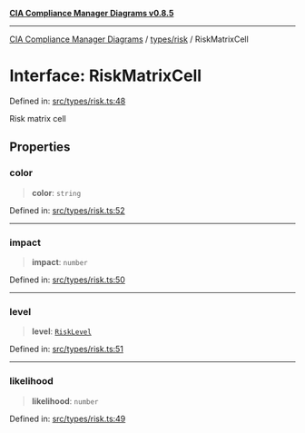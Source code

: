 [**CIA Compliance Manager Diagrams v0.8.5**](../../../README.md)

***

[CIA Compliance Manager Diagrams](../../../modules.md) / [types/risk](../README.md) / RiskMatrixCell

# Interface: RiskMatrixCell

Defined in: [src/types/risk.ts:48](https://github.com/Hack23/cia-compliance-manager/blob/3ae0301247f765ba03c8c0fe645db4718bb8af76/src/types/risk.ts#L48)

Risk matrix cell

## Properties

### color

> **color**: `string`

Defined in: [src/types/risk.ts:52](https://github.com/Hack23/cia-compliance-manager/blob/3ae0301247f765ba03c8c0fe645db4718bb8af76/src/types/risk.ts#L52)

***

### impact

> **impact**: `number`

Defined in: [src/types/risk.ts:50](https://github.com/Hack23/cia-compliance-manager/blob/3ae0301247f765ba03c8c0fe645db4718bb8af76/src/types/risk.ts#L50)

***

### level

> **level**: [`RiskLevel`](../type-aliases/RiskLevel.md)

Defined in: [src/types/risk.ts:51](https://github.com/Hack23/cia-compliance-manager/blob/3ae0301247f765ba03c8c0fe645db4718bb8af76/src/types/risk.ts#L51)

***

### likelihood

> **likelihood**: `number`

Defined in: [src/types/risk.ts:49](https://github.com/Hack23/cia-compliance-manager/blob/3ae0301247f765ba03c8c0fe645db4718bb8af76/src/types/risk.ts#L49)
